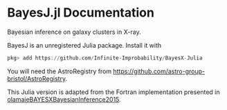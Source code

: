 # BayesJ.jl Documentation

Bayesian inference on galaxy clusters in X-ray.

BayesJ is an unregistered Julia package. Install it with
```julia
pkg> add https://github.com/Infinite-Improbability/BayesX-Julia
```
You will need the AstroRegistry from <https://github.com/astro-group-bristol/AstroRegistry>.

This Julia version is adapted from the Fortran implementation presented in [olamaieBAYESXBayesianInference2015](@cite).
